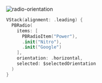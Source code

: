 ![radio-orientation](https://github.com/powerhome/playbook/assets/92755007/f1f8dac7-a7d5-43cf-ba93-92bd624a1016)

```swift
VStack(alignment: .leading) {
  PBRadio(
    items: [
      PBRadioItem("Power"),
      .init("Nitro"),
      .init("Google")
    ],
    orientation: .horizontal,
    selected: $selectedOrientation
  )
}
```